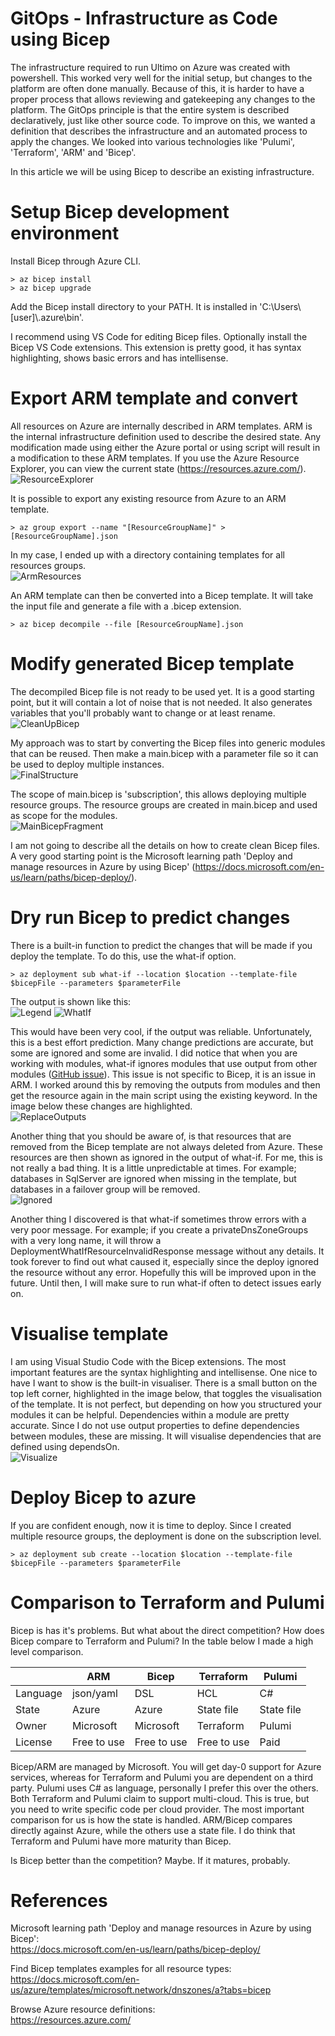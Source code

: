 # GitOps - Infrastructure as Code using Bicep

The infrastructure required to run Ultimo on Azure was created with powershell. This worked very well for the initial setup, but changes to the platform are often done manually. Because of this, it is harder to have a proper process that allows reviewing and gatekeeping any changes to the platform. The GitOps principle is that the entire system is described declaratively, just like other source code. To improve on this, we wanted a definition that describes the infrastructure and an automated process to apply the changes. We looked into various technologies like 'Pulumi', 'Terraform', 'ARM' and 'Bicep'.

In this article we will be using Bicep to describe an existing infrastructure.

# Setup Bicep development environment

Install Bicep through Azure CLI.
```
> az bicep install
> az bicep upgrade
```

Add the Bicep install directory to your PATH. It is installed in 'C:\\Users\\[user]\\.azure\\bin'.

I recommend using VS Code for editing Bicep files. Optionally install the Bicep VS Code extensions. This extension is pretty good, it has syntax highlighting, shows basic errors and has intellisense.

# Export ARM template and convert

All resources on Azure are internally described in ARM templates. ARM is the internal infrastructure definition used to describe the desired state. Any modification made using either the Azure portal or using script will result in a modification to these ARM templates. If you use the Azure Resource Explorer, you can view the current state (https://resources.azure.com/).  
![ResourceExplorer](ResourceExplorer.png)

It is possible to export any existing resource from Azure to an ARM template.
```
> az group export --name "[ResourceGroupName]" > [ResourceGroupName].json
```

In my case, I ended up with a directory containing templates for all resources groups.  
![ArmResources](ArmResources.png)

An ARM template can then be converted into a Bicep template. It will take the input file and generate a file with a .bicep extension.
```
> az bicep decompile --file [ResourceGroupName].json
```

# Modify generated Bicep template

The decompiled Bicep file is not ready to be used yet. It is a good starting point, but it will contain a lot of noise that is not needed. It also generates variables that you'll probably want to change or at least rename.  
![CleanUpBicep](CleanUpBicep.png)

My approach was to start by converting the Bicep files into generic modules that can be reused. Then make a main.bicep with a parameter file so it can be used to deploy multiple instances.  
![FinalStructure](FinalStructure.png)

The scope of main.bicep is 'subscription', this allows deploying multiple resource groups. The resource groups are created in main.bicep and used as scope for the modules.  
![MainBicepFragment](MainBicepFragment.png)

I am not going to describe all the details on how to create clean Bicep files. A very good starting point is the Microsoft learning path 'Deploy and manage resources in Azure by using Bicep' (https://docs.microsoft.com/en-us/learn/paths/bicep-deploy/).

# Dry run Bicep to predict changes

There is a built-in function to predict the changes that will be made if you deploy the template. To do this, use the what-if option.
```
> az deployment sub what-if --location $location --template-file $bicepFile --parameters $parameterFile
```

The output is shown like this:  
![Legend](AzDeploymentWhatIfLegend.png)
![WhatIf](AzDeploymentWhatIf.png)

This would have been very cool, if the output was reliable. Unfortunately, this is a best effort prediction. Many change predictions are accurate, but some are ignored and some are invalid. I did notice that when you are working with modules, what-if ignores modules that use output from other modules ([GitHub issue](https://github.com/Azure/arm-template-whatif/issues/157)). This issue is not specific to Bicep, it is an issue in ARM. I worked around this by removing the outputs from modules and then get the resource again in the main script using the existing keyword. In the image below these changes are highlighted.  
![ReplaceOutputs](ReplaceOutputs.png)

Another thing that you should be aware of, is that resources that are removed from the Bicep template are not always deleted from Azure. These resources are then shown as ignored in the output of what-if. For me, this is not really a bad thing. It is a little unpredictable at times. For example; databases in SqlServer are ignored when missing in the template, but databases in a failover group will be removed.  
![Ignored](AzDeploymentWhatIfIgnored.png)

Another thing I discovered is that what-if sometimes throw errors with a very poor message. For example; if you create a privateDnsZoneGroups with a very long name, it will throw a DeploymentWhatIfResourceInvalidResponse message without any details. It took forever to find out what caused it, especially since the deploy ignored the resource without any error. Hopefully this will be improved upon in the future. Until then, I will make sure to run what-if often to detect issues early on.

# Visualise template

I am using Visual Studio Code with the Bicep extensions. The most important features are the syntax highlighting and intellisense. One nice to have I want to show is the built-in visualiser. There is a small button on the top left corner, highlighted in the image below, that toggles the visualisation of the template. It is not perfect, but depending on how you structured your modules it can be helpful. Dependencies within a module are pretty accurate. Since I do not use output properties to define dependencies between modules, these are missing. It will visualise dependencies that are defined using dependsOn.  
![Visualize](Visualize.png)

# Deploy Bicep to azure

If you are confident enough, now it is time to deploy. Since I created multiple resource groups, the deployment is done on the subscription level.
```
> az deployment sub create --location $location --template-file $bicepFile --parameters $parameterFile
```

# Comparison to Terraform and Pulumi

Bicep is has it's problems. But what about the direct competition? How does Bicep compare to Terraform and Pulumi? In the table below I made a high level comparison.

|                     | ARM         | Bicep       | Terraform   | Pulumi
| ------------------- | ------------|-------------|-------------|------------
| Language            | json/yaml   | DSL         | HCL         | C#
| State               | Azure       | Azure       | State file  | State file
| Owner               | Microsoft   | Microsoft   | Terraform   | Pulumi
| License             | Free to use | Free to use | Free to use | Paid

Bicep/ARM are managed by Microsoft. You will get day-0 support for Azure services, whereas for Terraform and Pulumi you are dependent on a third party. Pulumi uses C# as language, personally I prefer this over the others. Both Terraform and Pulumi claim to support multi-cloud. This is true, but you need to write specific code per cloud provider. The most important comparison for us is how the state is handled. ARM/Bicep compares directly against Azure, while the others use a state file. I do think that Terraform and Pulumi have more maturity than Bicep.

Is Bicep better than the competition? Maybe. If it matures, probably.

# References

Microsoft learning path 'Deploy and manage resources in Azure by using Bicep':  
https://docs.microsoft.com/en-us/learn/paths/bicep-deploy/

Find Bicep templates examples for all resource types:  
https://docs.microsoft.com/en-us/azure/templates/microsoft.network/dnszones/a?tabs=bicep

Browse Azure resource definitions:  
https://resources.azure.com/